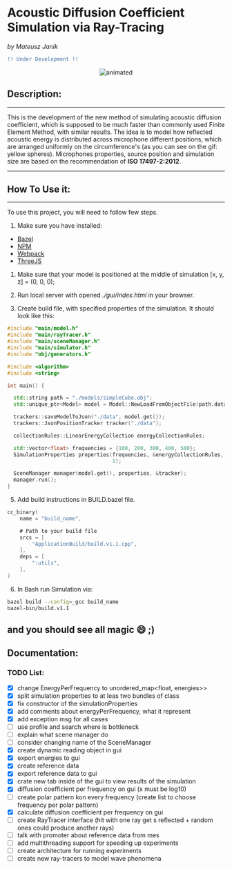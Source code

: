 # **Acoustic Diffusion Coefficient Simulation via Ray-Tracing**
*by Mateusz Janik*


```diff
!! Under Development !!
```

<p align="center">
<img src="githubContent/demo.gif" alt="animated" />
</p>


## Description:
---
This is the development of the new method of simulating acoustic diffusion coefficient, which is supposed to be much faster than commonly used Finite Element Method, with similar results. The idea is to model how reflected acoustic energy is distributed across microphone different positions, which are arranged uniformly on the circumference's (as you can see on the gif: yellow spheres). Microphones properties, source position and simulation size are based on the recommendation of **ISO 17497-2:2012**.

---

## How To Use it:

---

To use this project, you will need to follow few steps.

1. Make sure you have installed:
- [Bazel](https://bazel.build/)
- [NPM](https://www.npmjs.com/)
- [Webpack](https://webpack.js.org/)
- [ThreeJS](https://threejs.org/)

1. Make sure that your model is positioned at the middle of simulation [x, y, z] = (0, 0, 0);

2. Run local server with opened *./gui/index.html* in your browser.

3. Create build file, with specified properties of the simulation. It should look like this:

```cpp
#include "main/model.h"
#include "main/rayTracer.h"
#include "main/sceneManager.h"
#include "main/simulator.h"
#include "obj/generators.h"

#include <algorithm>
#include <string>

int main() {

  std::string path = "./models/simpleCube.obj";
  std::unique_ptr<Model> model = Model::NewLoadFromObjectFile(path.data());

  trackers::saveModelToJson("./data", model.get());
  trackers::JsonPositionTracker tracker("./data");

  collectionRules::LinearEnergyCollection energyCollectionRules;

  std::vector<float> frequencies = {100, 200, 300, 400, 500};
  SimulationProperties properties(frequencies, &energyCollectionRules, 500, 37,
                                  1);

  SceneManager manager(model.get(), properties, &tracker);
  manager.run();
}
```

5. Add build instructions in BUILD.bazel file.
```Go
cc_binary(
    name = "build_name",

    # Path to your build file
    srcs = [
        "ApplicationBuild/build.v1.1.cpp",
    ],
    deps = [
        ":utils",
    ],
)
```

6. In Bash run Simulation via:
```Bash
bazel build --config=_gcc build_name
bazel-bin/build.v1.1
```

and you should see all magic :smile: ;)
---

## Documentation:

### TODO List:
- [x] change EnergyPerFrequency to unordered_map<float, energies>>
- [x] split simulation properties to at leas two bundles of class
- [x] fix constructor of the simulationProperties
- [x] add comments about energyPerFrequency, what it represent
- [x] add exception msg for all cases
- [ ] use profile and search where is bottleneck
- [ ] explain what scene manager do
- [ ] consider changing name of the SceneManager
- [x] create dynamic reading object in gui
- [x] export energies to gui
- [x] create reference data
- [x] export reference data to gui
- [x] crate new tab inside of the gui to view results of the simulation
- [x] diffusion coefficient per frequency on gui (x must be log10)
- [ ] create polar pattern kon every frequency
 (create list to choose frequency per polar pattern)
- [x] calculate diffusion coefficient per frequency on gui
- [ ] create RayTracer interface (hit with one ray get s reflected + random ones
could produce another rays)
- [ ] talk with promoter about reference data from mes
- [ ] add multithreading support for speeding up experiments
- [ ] create architecture for running experiments
- [ ] create new ray-tracers to model wave phenomena